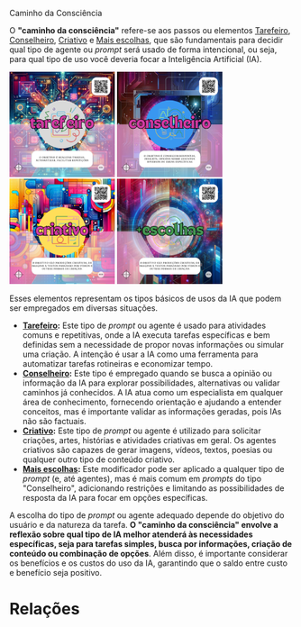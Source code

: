 Caminho da Consciência

O **"caminho da consciência"** refere-se aos passos ou elementos [Tarefeiro](../../tipos-de-prompt/tarefeiro.md), [Conselheiro](../../tipos-de-prompt/conselheiro.md), [Criativo](../../tipos-de-prompt/criativo.md) e [Mais escolhas](../../tipos-de-prompt/mais-escolhas.md), que são fundamentais para decidir qual tipo de agente ou *prompt* será usado de forma intencional, ou seja, para qual tipo de uso você deveria focar a Inteligência Artificial (IA). 

[<img src="../../imagens/cards/001.png" width="187" height="187">](../../tipos-de-prompt/tarefeiro.md) [<img src="../../imagens/cards/002.png" width="187" height="187">](../../tipos-de-prompt/conselheiro.md) [<img src="../../imagens/cards/003.png" width="187" height="187">](../../tipos-de-prompt/criativo.md) [<img src="../../imagens/cards/004.png" width="187" height="187">](../../tipos-de-prompt/mais-escolhas.md)

Esses elementos representam os tipos básicos de usos da IA que podem ser empregados em diversas situações.

- **[Tarefeiro](../../tipos-de-prompt/tarefeiro.md):** Este tipo de *prompt* ou agente é usado para atividades comuns e repetitivas, onde a IA executa tarefas específicas e bem definidas sem a necessidade de propor novas informações ou simular uma criação. A intenção é usar a IA como uma ferramenta para automatizar tarefas rotineiras e economizar tempo.
- **[Conselheiro](../../tipos-de-prompt/conselheiro.md):** Este tipo é empregado quando se busca a opinião ou informação da IA para explorar possibilidades, alternativas ou validar caminhos já conhecidos. A IA atua como um especialista em qualquer área de conhecimento, fornecendo orientação e ajudando a entender conceitos, mas é importante validar as informações geradas, pois IAs não são factuais.
- **[Criativo](../../tipos-de-prompt/criativo.md):** Este tipo de *prompt* ou agente é utilizado para solicitar criações, artes, histórias e atividades criativas em geral. Os agentes criativos são capazes de gerar imagens, vídeos, textos, poesias ou qualquer outro tipo de conteúdo criativo.
- **[Mais escolhas](../../tipos-de-prompt/mais-escolhas.md):** Este modificador pode ser aplicado a qualquer tipo de *prompt* (e, até agentes), mas é mais comum em *prompts* do tipo "Conselheiro", adicionando restrições e limitando as possibilidades de resposta da IA para focar em opções específicas.

A escolha do tipo de *prompt* ou agente adequado depende do objetivo do usuário e da natureza da tarefa.  **O "caminho da consciência" envolve a reflexão sobre qual tipo de IA melhor atenderá às necessidades específicas, seja para tarefas simples, busca por informações, criação de conteúdo ou combinação de opções**. Além disso, é importante considerar os benefícios e os custos do uso da IA, garantindo que o saldo entre custo e benefício seja positivo.

# Relações
